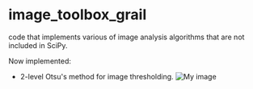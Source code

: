 image_toolbox_grail
===================

code that implements various of image analysis algorithms that are not included in SciPy.

Now implemented: 
  * 2-level Otsu's method for image thresholding.
    ![My image](tingleshao.github.com/image_toolbox_grail/me.jpeg)
